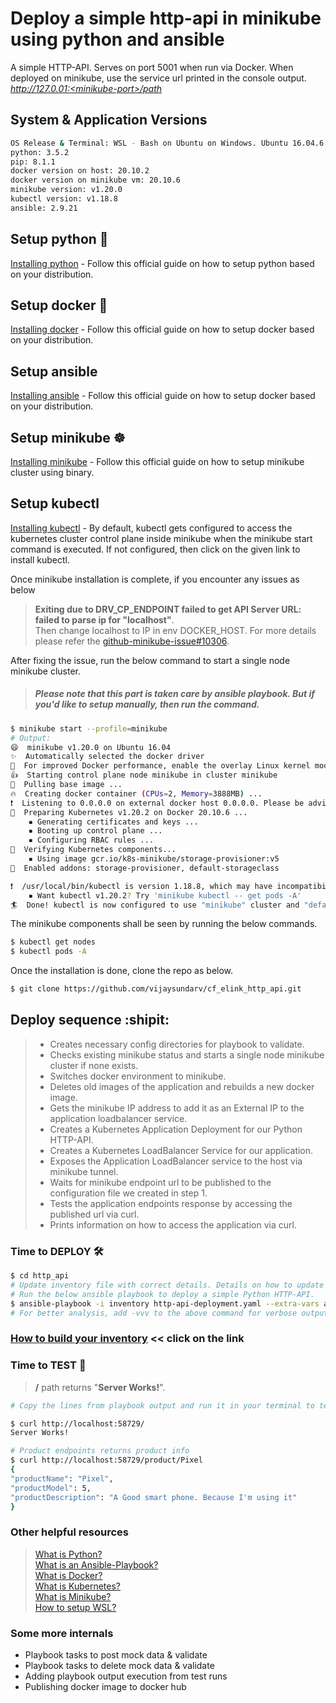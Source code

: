 # Deploy a simple http-api in minikube using python and ansible
A simple HTTP-API. Serves on port 5001 when run via Docker. When deployed on minikube, use the service url printed in the console output. *http://127.0.01:<minikube-port>/path*

## System & Application Versions
```bash
OS Release & Terminal: WSL - Bash on Ubuntu on Windows. Ubuntu 16.04.6 LTS
python: 3.5.2
pip: 8.1.1
docker version on host: 20.10.2
docker version on minikube vm: 20.10.6
minikube version: v1.20.0
kubectl version: v1.18.8
ansible: 2.9.21
```

## Setup python :snake:
[Installing python](https://www.python.org/downloads/release/python-352/) - Follow this official guide on how to setup python based on your distribution. 

## Setup docker 🐳
[Installing docker](https://docs.docker.com/engine/install/) - Follow this official guide on how to setup docker based on your distribution. 

## Setup ansible
[Installing ansible](https://docs.ansible.com/ansible/latest/installation_guide/intro_installation.html) - Follow this official guide on how to setup docker based on your distribution. 

## Setup minikube ☸️
[Installing minikube](https://minikube.sigs.k8s.io/docs/start/#binary-download) - Follow this official guide on how to setup minikube cluster using binary.

## Setup kubectl
[Installing kubectl](https://kubernetes.io/docs/tasks/tools/install-kubectl/) - By default, kubectl gets configured to access the kubernetes cluster control plane inside minikube when the minikube start command is executed. If not configured, then click on the given link to install kubectl.

Once minikube installation is complete, if you encounter any issues as below 
> **Exiting due to DRV_CP_ENDPOINT failed to get API Server URL: failed to parse ip for "localhost"**.  
> Then change localhost to IP in env DOCKER_HOST. For more details please refer the [github-minikube-issue#10306](https://github.com/kubernetes/minikube/issues/10306).

After fixing the issue, run the below command to start a single node minikube cluster.  
> ##### ***Please note that this part is taken care by ansible playbook. But if you'd like to setup manually, then run the command.***
```bash
$ minikube start --profile=minikube
# Output:
😄  minikube v1.20.0 on Ubuntu 16.04
✨  Automatically selected the docker driver
🐳  For improved Docker performance, enable the overlay Linux kernel module using 'modprobe overlay'
👍  Starting control plane node minikube in cluster minikube
🐳  Pulling base image ...
🔥  Creating docker container (CPUs=2, Memory=3888MB) ...
❗  Listening to 0.0.0.0 on external docker host 0.0.0.0. Please be advised
🐳  Preparing Kubernetes v1.20.2 on Docker 20.10.6 ...
    ▪ Generating certificates and keys ...
    ▪ Booting up control plane ...
    ▪ Configuring RBAC rules ...
🔎  Verifying Kubernetes components...
    ▪ Using image gcr.io/k8s-minikube/storage-provisioner:v5
🌟  Enabled addons: storage-provisioner, default-storageclass

❗  /usr/local/bin/kubectl is version 1.18.8, which may have incompatibilites with Kubernetes 1.20.2.
    ▪ Want kubectl v1.20.2? Try 'minikube kubectl -- get pods -A'
🏄  Done! kubectl is now configured to use "minikube" cluster and "default" namespace by default
```
The minikube components shall be seen by running the below commands.  
```bash
$ kubectl get nodes
$ kubectl pods -A
```

Once the installation is done, clone the repo as below.  
```bash
$ git clone https://github.com/vijaysundarv/cf_elink_http_api.git
```

## Deploy sequence :shipit:
> - Creates necessary config directories for playbook to validate.
> - Checks existing minikube status and starts a single node minikube cluster if none exists.
> - Switches docker environment to minikube.
> - Deletes old images of the application and rebuilds a new docker image.
> - Gets the minikube IP address to add it as an External IP to the application loadbalancer service.
> - Creates a Kubernetes Application Deployment for our Python HTTP-API.
> - Creates a Kubernetes LoadBalancer Service for our application.
> - Exposes the Application LoadBalancer service to the host via minikube tunnel.
> - Waits for minikube endpoint url to be published to the configuration file we created in step 1.
> - Tests the application endpoints response by accessing the published url via curl.
> - Prints information on how to access the application via curl.

### Time to DEPLOY :hammer_and_wrench:
```bash
$ cd http_api
# Update inventory file with correct details. Details on how to update inventory file shall be found in the link below this section.
# Run the below ansible playbook to deploy a simple Python HTTP-API.
$ ansible-playbook -i inventory http-api-deployment.yaml --extra-vars ansible_python_interpreter=/usr/bin/python3
# For better analysis, add -vvv to the above command for verbose output.
```

### [How to build your inventory](https://docs.ansible.com/ansible/latest/user_guide/intro_inventory.html#how-to-build-your-inventory) << click on the link

### Time to TEST :t-rex:
> **/** path returns "**Server Works!**".
```bash
# Copy the lines from playbook output and run it in your terminal to test it manually.

$ curl http://localhost:58729/
Server Works!

# Product endpoints returns product info
$ curl http://localhost:58729/product/Pixel
{
"productName": "Pixel",
"productModel": 5,
"productDescription": "A Good smart phone. Because I'm using it"
}
```

### Other helpful resources
> [What is Python?](https://www.python.org/)  
> [What is an Ansible-Playbook?](https://docs.ansible.com/ansible/latest/user_guide/playbooks.html)  
> [What is Docker?](https://docs.docker.com/get-started/)  
> [What is Kubernetes?](https://kubernetes.io/docs/tutorials/kubernetes-basics/)  
> [What is Minikube?](https://minikube.sigs.k8s.io/docs/start/)  
> [How to setup WSL?](https://fireship.io/lessons/windows-10-for-web-dev/) 

### Some more internals

- Playbook tasks to post mock data & validate
- Playbook tasks to delete mock data & validate
- Adding playbook output execution from test runs
- Publishing docker image to docker hub
 
